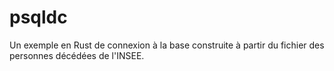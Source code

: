 <h1>psqldc</h1>
<p>
  Un exemple en Rust de connexion à la base construite à partir du fichier des personnes décédées de l'INSEE.
</p>
